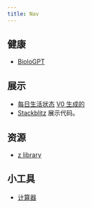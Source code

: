 ```yaml
---
title: Nav
---
```



## 健康
* [BioloGPT](https://biologpt.com/)

## 展示
* [每日生活状态](https://claude.site/artifacts/2b936ab6-063d-4e41-b20c-d804d11710b9) [V0 生成的](https://v0.build/K5WWEh9)
* [Stackblitz](https://stackblitz.com/) 展示代码。

## 资源
* [z library](https://z-lib.io/)

## 小工具
* [计算器](https://v0.build/suxRd03)
